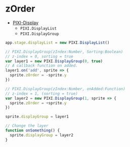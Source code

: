 # zOrder

- [PIXI-Display](http://pixijs.github.io/examples/required/plugins/pixi-display.js)
  - `PIXI.DisplayList`
  - `PIXI.DisplayGroup`

```js
app.stage.displayList = new PIXI.DisplayList()

// PIXI.DisplayGroup(zIndex:Number, Sorting:Boolean)
// z-index = 0, sorting = true
var layer1 = new PIXI.DisplayGroup(0, true)
// A callback function on added.
layer1.on('add', sprite => {
  sprite.zOrder = -sprite.y
})

// PIXI.DisplayGroup(zIndex:Number, onAdded:Function)
// z-index = 1, (sorting = true)
var layer2 = new PIXI.DisplayGroup(1, sprite => {
  sprite.zOrder = +sprite.y
})

sprite.displayGroup = layer1

// Change the layer
function onSomething() {
  sprite.displayGroup = layer2
}
```
